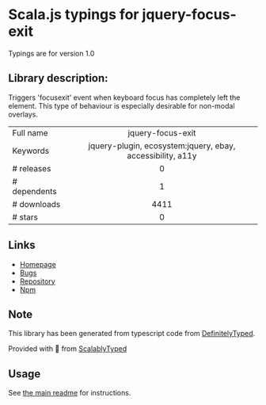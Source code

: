 
# Scala.js typings for jquery-focus-exit

Typings are for version 1.0

## Library description:
Triggers 'focusexit' event when keyboard focus has completely left the element. This type of behaviour is especially desirable for non-modal overlays.

|                    |                 |
| ------------------ | :-------------: |
| Full name          | jquery-focus-exit |
| Keywords           | jquery-plugin, ecosystem:jquery, ebay, accessibility, a11y |
| # releases         | 0 |
| # dependents       | 1 |
| # downloads        | 4411 |
| # stars            | 0 |

## Links
- [Homepage](https://github.com/makeup-jquery/jquery-focus-exit#readme)
- [Bugs](https://github.com/makeup-jquery/jquery-focus-exit/issues)
- [Repository](https://github.com/makeup-jquery/jquery-focus-exit)
- [Npm](https://www.npmjs.com/package/jquery-focus-exit)
    


## Note
This library has been generated from typescript code from [DefinitelyTyped](https://definitelytyped.org).

Provided with :purple_heart: from [ScalablyTyped](https://github.com/oyvindberg/ScalablyTyped)

## Usage
See [the main readme](../../readme.md) for instructions.


